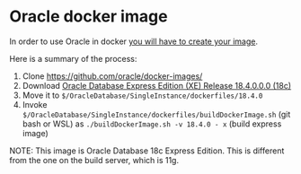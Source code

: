 # Oracle docker image

In order to use Oracle in docker [you will have to create your image](https://github.com/oracle/docker-images/tree/master/OracleDatabase/SingleInstance#running-oracle-database-18c-express-edition-in-a-docker-container).

Here is a summary of the process:

1. Clone <https://github.com/oracle/docker-images/>
2. Download [Oracle Database Express Edition (XE) Release 18.4.0.0.0 (18c)](https://www.oracle.com/database/technologies/xe-downloads.html)
3. Move it to `$/OracleDatabase/SingleInstance/dockerfiles/18.4.0`
4. Invoke `$/OracleDatabase/SingleInstance/dockerfiles/buildDockerImage.sh` (git bash or WSL) as `./buildDockerImage.sh -v 18.4.0 - x` (build express image)

NOTE: This image is Oracle Database 18c Express Edition. This is different from the one on the build server, which is 11g.